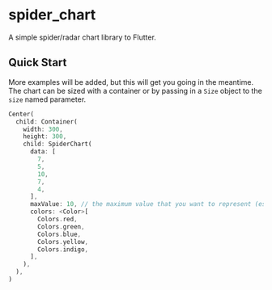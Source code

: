 # spider_chart

A simple spider/radar chart library to Flutter.

## Quick Start

More examples will be added, but this will get you going in the meantime. The chart can be sized with a container or by passing in a `Size` object to the `size` named parameter.

```dart
Center(
  child: Container(
    width: 300,
    height: 300,
    child: SpiderChart(
      data: [
        7,
        5,
        10,
        7,
        4,
      ],
      maxValue: 10, // the maximum value that you want to represent (essentially sets the data scale of the chart)
      colors: <Color>[
        Colors.red,
        Colors.green,
        Colors.blue,
        Colors.yellow,
        Colors.indigo,
      ],
    ),
  ),
)
```
